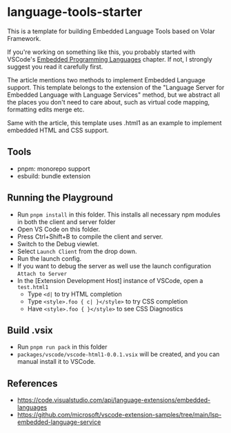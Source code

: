 # language-tools-starter

This is a template for building Embedded Language Tools based on Volar Framework.

If you're working on something like this, you probably started with VSCode's [Embedded Programming Languages](https://code.visualstudio.com/api/language-extensions/embedded-languages) chapter. If not, I strongly suggest you read it carefully first.

The article mentions two methods to implement Embedded Language support. This template belongs to the extension of the "Language Server for Embedded Language with Language Services" method, but we abstract all the places you don't need to care about, such as virtual code mapping, formatting edits merge etc.

Same with the article, this template uses .html1 as an example to implement embedded HTML and CSS support.

## Tools

- pnpm: monorepo support
- esbuild: bundle extension

## Running the Playground

- Run `pnpm install` in this folder. This installs all necessary npm modules in both the client and server folder
- Open VS Code on this folder.
- Press Ctrl+Shift+B to compile the client and server.
- Switch to the Debug viewlet.
- Select `Launch Client` from the drop down.
- Run the launch config.
- If you want to debug the server as well use the launch configuration `Attach to Server`
- In the [Extension Development Host] instance of VSCode, open a `test.html1`
  - Type `<d|` to try HTML completion
  - Type `<style>.foo { c| }</style>` to try CSS completion
  - Have `<style>.foo { }</style>` to see CSS Diagnostics

## Build .vsix

- Run `pnpm run pack` in this folder
- `packages/vscode/vscode-html1-0.0.1.vsix` will be created, and you can manual install it to VSCode.

## References

- https://code.visualstudio.com/api/language-extensions/embedded-languages
- https://github.com/microsoft/vscode-extension-samples/tree/main/lsp-embedded-language-service
